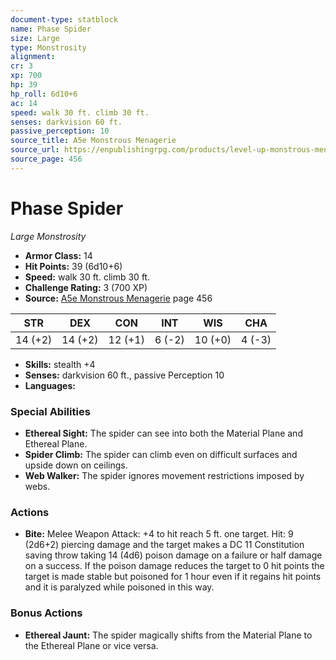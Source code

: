 ```yaml
---
document-type: statblock
name: Phase Spider
size: Large
type: Monstrosity
alignment: 
cr: 3
xp: 700
hp: 39
hp_roll: 6d10+6
ac: 14
speed: walk 30 ft. climb 30 ft.
senses: darkvision 60 ft. 
passive_perception: 10
source_title: A5e Monstrous Menagerie
source_url: https://enpublishingrpg.com/products/level-up-monstrous-menagerie-a5e
source_page: 456
---
```


# Phase Spider

*Large* *Monstrosity*

- **Armor Class:** 14
- **Hit Points:** 39 (6d10+6)
- **Speed:** walk 30 ft. climb 30 ft.
- **Challenge Rating:** 3 (700 XP)
- **Source:** [A5e Monstrous Menagerie](https://enpublishingrpg.com/products/level-up-monstrous-menagerie-a5e) page 456

| STR | DEX | CON | INT | WIS | CHA |
| --- | --- | --- | --- | --- | --- |
| 14 (+2) | 14 (+2) | 12 (+1) | 6 (-2) | 10 (+0) | 4 (-3) |

- **Skills:** stealth +4
- **Senses:** darkvision 60 ft., passive Perception 10
- **Languages:** 

### Special Abilities

- **Ethereal Sight:** The spider can see into both the Material Plane and Ethereal Plane.
- **Spider Climb:** The spider can climb even on difficult surfaces and upside down on ceilings.
- **Web Walker:** The spider ignores movement restrictions imposed by webs.

### Actions

- **Bite:** Melee Weapon Attack: +4 to hit  reach 5 ft.  one target. Hit: 9 (2d6+2) piercing damage and the target makes a DC 11 Constitution saving throw  taking 14 (4d6) poison damage on a failure or half damage on a success. If the poison damage reduces the target to 0 hit points  the target is made stable but poisoned for 1 hour  even if it regains hit points  and it is paralyzed while poisoned in this way.

### Bonus Actions

- **Ethereal Jaunt:** The spider magically shifts from the Material Plane to the Ethereal Plane or vice versa.
